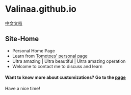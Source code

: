 # Valinaa.github.io
[中文文档](<README_zh_CN.md>)
## Site-Home
- Personal Home Page
- Learn from [Tomotoes' personal page](https://github.com/Tomotoes/HomePage)
- Ultra amazing | Ultra beautiful | Ultra amazing operation
- Welcome to contact me to discuss and learn
#### Want to know more about customizations? Go to the [page](https://github.com/Valinaa/Site-Home)

Have a nice time!
